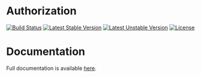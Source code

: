 <h1>Authorization</h1>

[![Build Status](https://travis-ci.com/opulencephp/authorization.svg)](https://travis-ci.com/opulencephp/authorization)
[![Latest Stable Version](https://poser.pugx.org/opulence/authorization/v/stable.svg)](https://packagist.org/packages/opulence/authorization)
[![Latest Unstable Version](https://poser.pugx.org/opulence/authorization/v/unstable.svg)](https://packagist.org/packages/opulence/authorization)
[![License](https://poser.pugx.org/opulence/authorization/license.svg)](https://packagist.org/packages/opulence/authorization)

<h1>Documentation</h1>

Full documentation is available <a href="https://www.opulencephp.com/docs/authorization" target="_blank">here</a>.
